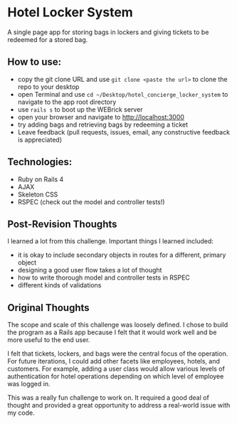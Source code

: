 # Hotel Locker System

A single page app for storing bags in lockers and giving tickets to be redeemed for a stored bag.

## How to use:
- copy the git clone URL and use `git clone <paste the url>` to clone the repo to your desktop 
- open Terminal and use `cd ~/Desktop/hotel_concierge_locker_system` to navigate to the app root directory
- use `rails s` to boot up the WEBrick server
- open your browser and navigate to [http://localhost:3000](http://localhost:3000)
- try adding bags and retrieving bags by redeeming a ticket
- Leave feedback (pull requests, issues, email, any constructive feedback is appreciated)

## Technologies:
- Ruby on Rails 4
- AJAX
- Skeleton CSS
- RSPEC (check out the model and controller tests!)

## Post-Revision Thoughts
I learned a lot from this challenge. Important things I learned included:
- it is okay to include secondary objects in routes for a different, primary object
- designing a good user flow takes a lot of thought
- how to write thorough model and controller tests in RSPEC
- different kinds of validations

## Original Thoughts
The scope and scale of this challenge was loosely defined. I chose to build the program as a Rails app because I felt that it would work well and be more useful to the end user.

I felt that tickets, lockers, and bags were the central focus of the operation. For future iterations, I could add other facets like employees, hotels, and customers. For example, adding a user class would allow various levels of authentication for hotel operations depending on which level of employee was logged in.

This was a really fun challenge to work on. It required a good deal of thought and provided a great opportunity to address a real-world issue with my code.
